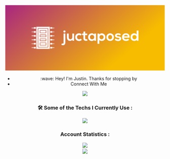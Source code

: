 <div id="header" align="center">
  <img src="https://github.com/juctaposed/juctaposed/blob/main/cover.png" width="600"/>
  <ul>
    <li>:wave: Hey! I'm Justin. Thanks for stopping by</li>
    <li>Connect With Me</li>
  </ul>
<div id ="badges" align="center">
  <a href ="https://www.linkedin.com/in/justincoughenour">
    <img src="https://img.shields.io/badge/LinkedIn-blue?logo=linkedin&logoColor=white&style=for-the-badge">
  </a>
  
 </div>
  
### :hammer_and_wrench: Some of the Techs I Currently Use : 
  <div id="tools" align="center">
  <img src ="https://skills.thijs.gg/icons?i=html,css,js,mongodb,nodejs,express,git,bash,py,cpp,react)](https://skills.thijs.gg)"
  </div>

### Account Statistics : 
  <div id ="streaks" align="center">
    <img src="http://github-readme-streak-stats.herokuapp.com?user=juctaposed&theme=highcontrast](https://git.io/streak-stats)">
  </div>
    
<!-- ### Stats :  -->
  <div id ="stats" align="center">
    <img src="https://github-readme-stats.vercel.app/api/top-langs/?username=juctaposed&layout=compact&theme=vision-friendly-dark">
   </div>
</div>
